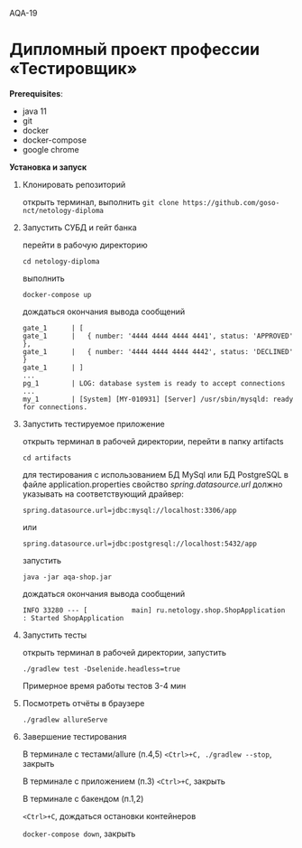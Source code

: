 AQA-19    
# Дипломный проект профессии «Тестировщик»

**Prerequisites**:  

- java 11
- git
- docker
- docker-compose
- google chrome

**Установка и запуск**  

1. Клонировать репозиторий
	
   открыть терминал, выполнить
	`git clone https://github.com/goso-nct/netology-diploma`
	
2. Запустить СУБД и гейт банка

   перейти в рабочую директорию

   `cd netology-diploma`

   выполнить

   `docker-compose up`

   дождаться окончания вывода сообщений

   ```
   gate_1      | [
   gate_1      |   { number: '4444 4444 4444 4441', status: 'APPROVED' },
   gate_1      |   { number: '4444 4444 4444 4442', status: 'DECLINED' }
   gate_1      | ]
   ...
   pg_1        | LOG: database system is ready to accept connections
   ...
   my_1        | [System] [MY-010931] [Server] /usr/sbin/mysqld: ready for connections.
   ```

3. Запустить тестируемое приложение

   открыть терминал в рабочей директории, перейти в папку artifacts

   `cd artifacts`

   для тестирования с использованием БД MySql или БД PostgreSQL в файле application.properties свойство *spring.datasource.url* должно указывать на соответствующий драйвер:

   `spring.datasource.url=jdbc:mysql://localhost:3306/app`

   или

   `spring.datasource.url=jdbc:postgresql://localhost:5432/app`

   запустить

   `java -jar aqa-shop.jar`

   дождаться окончания вывода сообщений

   ```
   INFO 33280 --- [           main] ru.netology.shop.ShopApplication         : Started ShopApplication
   ```

4. Запустить тесты

   открыть терминал в рабочей директории, запустить 

   `./gradlew test -Dselenide.headless=true`

   Примерное время работы тестов 3-4 мин

5. Посмотреть отчёты в браузере
   
   `./gradlew allureServe`

6. Завершение тестирования

   В терминале с тестами/allure (п.4,5) `<Ctrl>+C, ./gradlew --stop`, закрыть

   В терминале с приложением (п.3) `<Ctrl>+C`, закрыть

   В терминале с бакендом (п.1,2) 

   `<Ctrl>+C`, дождаться остановки контейнеров

   `docker-compose down`, закрыть
   
   
   
   

